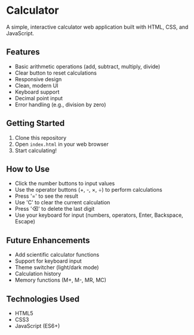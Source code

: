 # Calculator

A simple, interactive calculator web application built with HTML, CSS, and JavaScript.

## Features

- Basic arithmetic operations (add, subtract, multiply, divide)
- Clear button to reset calculations
- Responsive design
- Clean, modern UI
- Keyboard support
- Decimal point input
- Error handling (e.g., division by zero)

## Getting Started

1. Clone this repository
2. Open `index.html` in your web browser
3. Start calculating!

## How to Use

- Click the number buttons to input values
- Use the operator buttons (+, -, ×, ÷) to perform calculations
- Press '=' to see the result
- Use 'C' to clear the current calculation
- Press '⌫' to delete the last digit
- Use your keyboard for input (numbers, operators, Enter, Backspace, Escape)

## Future Enhancements

- Add scientific calculator functions
- Support for keyboard input
- Theme switcher (light/dark mode)
- Calculation history
- Memory functions (M+, M-, MR, MC)

## Technologies Used

- HTML5
- CSS3
- JavaScript (ES6+)